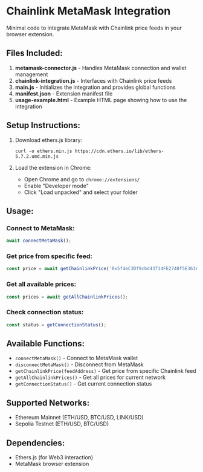 # Chainlink MetaMask Integration

Minimal code to integrate MetaMask with Chainlink price feeds in your browser extension.

## Files Included:

1. **metamask-connector.js** - Handles MetaMask connection and wallet management
2. **chainlink-integration.js** - Interfaces with Chainlink price feeds
3. **main.js** - Initializes the integration and provides global functions
4. **manifest.json** - Extension manifest file
5. **usage-example.html** - Example HTML page showing how to use the integration

## Setup Instructions:

1. Download ethers.js library:
   ```
   curl -o ethers.min.js https://cdn.ethers.io/lib/ethers-5.7.2.umd.min.js
   ```

2. Load the extension in Chrome:
   - Open Chrome and go to `chrome://extensions/`
   - Enable "Developer mode"
   - Click "Load unpacked" and select your folder

## Usage:

### Connect to MetaMask:
```javascript
await connectMetaMask();
```

### Get price from specific feed:
```javascript
const price = await getChainlinkPrice('0x5f4eC3Df9cbd43714FE2740f5E3616155c5b8419');
```

### Get all available prices:
```javascript
const prices = await getAllChainlinkPrices();
```

### Check connection status:
```javascript
const status = getConnectionStatus();
```

## Available Functions:

- `connectMetaMask()` - Connect to MetaMask wallet
- `disconnectMetaMask()` - Disconnect from MetaMask
- `getChainlinkPrice(feedAddress)` - Get price from specific Chainlink feed
- `getAllChainlinkPrices()` - Get all prices for current network
- `getConnectionStatus()` - Get current connection status

## Supported Networks:

- Ethereum Mainnet (ETH/USD, BTC/USD, LINK/USD)
- Sepolia Testnet (ETH/USD, BTC/USD)

## Dependencies:

- Ethers.js (for Web3 interaction)
- MetaMask browser extension